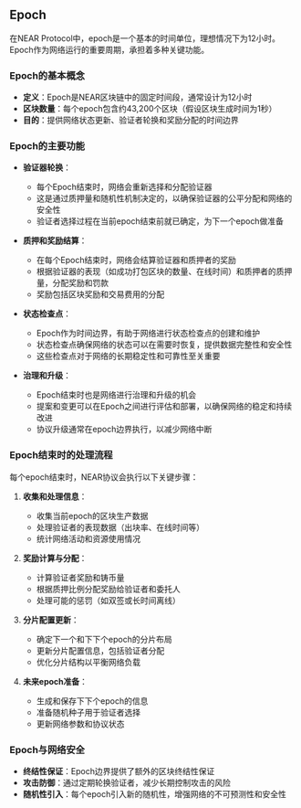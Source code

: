 ## Epoch

在NEAR Protocol中，epoch是一个基本的时间单位，理想情况下为12小时。Epoch作为网络运行的重要周期，承担着多种关键功能。

### Epoch的基本概念

* **定义**：Epoch是NEAR区块链中的固定时间段，通常设计为12小时
* **区块数量**：每个epoch包含约43,200个区块（假设区块生成时间为1秒）
* **目的**：提供网络状态更新、验证者轮换和奖励分配的时间边界

### Epoch的主要功能

* **验证器轮换**：
  * 每个Epoch结束时，网络会重新选择和分配验证器
  * 这是通过质押量和随机性机制决定的，以确保验证器的公平分配和网络的安全性
  * 验证者选择过程在当前epoch结束前就已确定，为下一个epoch做准备

* **质押和奖励结算**：
  * 在每个Epoch结束时，网络会结算验证器和质押者的奖励
  * 根据验证器的表现（如成功打包区块的数量、在线时间）和质押者的质押量，分配奖励和罚款
  * 奖励包括区块奖励和交易费用的分配

* **状态检查点**：
  * Epoch作为时间边界，有助于网络进行状态检查点的创建和维护
  * 状态检查点确保网络的状态可以在需要时恢复，提供数据完整性和安全性
  * 这些检查点对于网络的长期稳定性和可靠性至关重要

* **治理和升级**：
  * Epoch结束时也是网络进行治理和升级的机会
  * 提案和变更可以在Epoch之间进行评估和部署，以确保网络的稳定和持续改进
  * 协议升级通常在epoch边界执行，以减少网络中断

### Epoch结束时的处理流程

每个epoch结束时，NEAR协议会执行以下关键步骤：

1. **收集和处理信息**：
   * 收集当前epoch的区块生产数据
   * 处理验证者的表现数据（出块率、在线时间等）
   * 统计网络活动和资源使用情况

2. **奖励计算与分配**：
   * 计算验证者奖励和铸币量
   * 根据质押比例分配奖励给验证者和委托人
   * 处理可能的惩罚（如双签或长时间离线）

3. **分片配置更新**：
   * 确定下一个和下下个epoch的分片布局
   * 更新分片配置信息，包括验证者分配
   * 优化分片结构以平衡网络负载

4. **未来epoch准备**：
   * 生成和保存下下个epoch的信息
   * 准备随机种子用于验证者选择
   * 更新网络参数和协议状态

### Epoch与网络安全

* **终结性保证**：Epoch边界提供了额外的区块终结性保证
* **攻击防御**：通过定期轮换验证者，减少长期控制攻击的风险
* **随机性引入**：每个epoch引入新的随机性，增强网络的不可预测性和安全性

